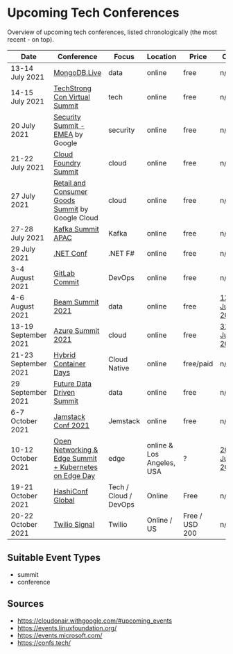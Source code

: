 # Upcoming Tech Conferences

Overview of upcoming tech conferences, listed chronologically (the most recent - on top).

| Date | Conference | Focus | Location | Price | CFP |
| --- | --- | --- | --- | --- | --- |
| 13-14 July 2021 | [MongoDB.Live](https://www.mongodb.com/live) | data | online | free | n/a |
| 14-15 July 2021 | [TechStrong Con Virtual Summit](https://www.mediaopsevents.com/techstrongcon) | tech | online | free | n/a |
| 20 July 2021 | [Security Summit - EMEA](https://cloudonair.withgoogle.com/events/summit-emea-security) by Google | security | online | free | n/a |
| 21-22 July 2021 | [Cloud Foundry Summit](https://www.cloudfoundry.org/events/summit/cfsummit2021/) | cloud | online | free | n/a |
| 27 July 2021 | [Retail and Consumer Goods Summit](https://cloudonair.withgoogle.com/events/summit-retail) by Google Cloud | cloud | online | free | n/a |
| 27-28 July 2021 | [Kafka Summit APAC](https://www.kafka-summit.org/events/kafka-summit-apac-2021/about) | Kafka | online | free | n/a | 
| 29 July 2021 | [.NET Conf](https://focus.dotnetconf.net/) | .NET F# | online | free | n/a | 
| 3-4 August 2021 | [GitLab Commit](https://gitlabcommitvirtual2021.com/) | DevOps | online | free | n/a |
| 4-6 August 2021 | [Beam Summit 2021](https://beam-summit-2021-digital.web.app/) | data | online | free | [13 June 2021](https://sessionize.com/beam-digital-summit-2021) |
| 13-19 September 2021 | [Azure Summit 2021](https://azuresummit.live/) | cloud | online | free | [31 July 2021](https://sessionize.com/azure-summit-2021/) |
| 21-23 September 2021 | [Hybrid Container Days](https://www.containerdays.io/) | Cloud Native | online | free/paid | n/a |
| 29 September 2021 | [Future Data Driven Summit](https://www.eventbrite.com/e/future-data-driven-summit-event-tickets-157885366381) | data | online | free | n/a |
| 6-7 October 2021 | [Jamstack Conf 2021](https://jamstackconf.com/) | Jemstack | online | free | n/a |
| 10-12 October 2021 | [Open Networking & Edge Summit + Kubernetes on Edge Day](https://events.linuxfoundation.org/open-networking-edge-summit-north-america/) | edge | online & Los Angeles, USA | ? | [20 June 2021](https://events.linuxfoundation.org/open-networking-edge-summit-north-america/program/cfp/) |
| 19-21 October 2021 | [HashiConf Global](https://hashiconf.com/global/) | Tech / Cloud / DevOps | Online | Free | n/a |
| 20-22 October 2021 | [Twilio Signal](https://signal.twilio.com/) | Twilio | Online / US | Free / USD 200 | n/a |

## Suitable Event Types

- summit
- conference

## Sources

- https://cloudonair.withgoogle.com/#upcoming_events
- https://events.linuxfoundation.org/
- https://events.microsoft.com/
- https://confs.tech/
